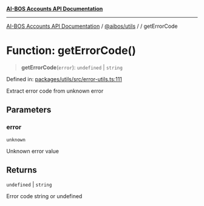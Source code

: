 [**AI-BOS Accounts API Documentation**](../../../README.md)

***

[AI-BOS Accounts API Documentation](../../../README.md) / [@aibos/utils](../README.md) / [](../README.md) / getErrorCode

# Function: getErrorCode()

> **getErrorCode**(`error`): `undefined` \| `string`

Defined in: [packages/utils/src/error-utils.ts:111](https://github.com/pohlai88/accounts/blob/48103fb36d28b2b9bfb33472b6de2f719773cde9/packages/utils/src/error-utils.ts#L111)

Extract error code from unknown error

## Parameters

### error

`unknown`

Unknown error value

## Returns

`undefined` \| `string`

Error code string or undefined
